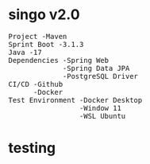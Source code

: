 # singo v2.0
<pre>
Project -Maven
Sprint Boot -3.1.3
Java -17
Dependencies -Spring Web
             -Spring Data JPA
             -PostgreSQL Driver
CI/CD -Github
      -Docker
Test Environment -Docker Desktop
                 -Window 11
                 -WSL Ubuntu
</pre>
# testing
